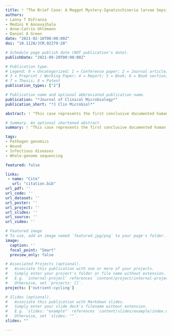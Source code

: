 ```yaml
---
title: ! "The Brief Case: A Maggot Mystery-Ignatzschineria larvae Sepsis Secondary to an Infested Wound"
authors:
- Lanny T DiFranza
- Medini K Annavajhala
- Anne-Catrin Uhlemann
- Daniel A Green
date: "2021-02-18T00:00:00Z"
doi: "10.1128/JCM.02279-20"

# Schedule page publish date (NOT publication's date).
publishDate: "2021-09-20T00:00:00Z"

# Publication type.
# Legend: 0 = Uncategorized; 1 = Conference paper; 2 = Journal article;
# 3 = Preprint / Working Paper; 4 = Report; 5 = Book; 6 = Book section;
# 7 = Thesis; 8 = Patent
publication_types: ["2"]

# Publication name and optional abbreviated publication name.
publication: "*Journal of Clinical Microbiology*"
publication_short: "*J Clin Microbiol*"

abstract: ! "This case represents the first conclusive documented human infection with *I. larvae* confirmed by whole-genome sequencing."

# Summary. An optional shortened abstract.
summary: ! "This case represents the first conclusive documented human infection with *I. larvae* confirmed by whole-genome sequencing."

tags:
- Pathogen genomics
- Wound
- Infectious diseases
- Whole-genome sequencing

featured: false

links:
 - name: "Cite"
   url: "citation.bib"
url_pdf: ''
url_code: ''
url_dataset: ''
url_poster: ''
url_project: ''
url_slides: ''
url_source: ''
url_video: ''

# Featured image
# To use, add an image named `featured.jpg/png` to your page's folder. 
image:
  caption: ''
  focal_point: "Smart"
  preview_only: false

# Associated Projects (optional).
#   Associate this publication with one or more of your projects.
#   Simply enter your project's folder or file name without extension.
#   E.g. `internal-project` references `content/project/internal-project/index.md`.
#   Otherwise, set `projects: []`.
projects: ['nutrient-cycling']

# Slides (optional).
#   Associate this publication with Markdown slides.
#   Simply enter your slide deck's filename without extension.
#   E.g. `slides: "example"` references `content/slides/example/index.md`.
#   Otherwise, set `slides: ""`.
slides: ""

---
```

